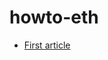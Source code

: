 # howto-eth

* [First article](https://github.com/johnnylambada/howto-eth/blob/article00/articles/00-Deploy-a-Fully-Tested-NFT-Contract-Using-OpenZeppelin/article.md)
